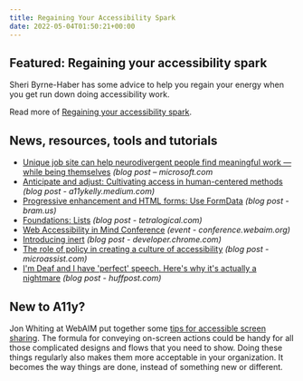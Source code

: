 ```yaml
---
title: Regaining Your Accessibility Spark
date: 2022-05-04T01:50:21+00:00
---
```


## Featured: Regaining your accessibility spark

Sheri Byrne-Haber has some advice to help you regain your energy when you get run down doing accessibility work.

Read more of [Regaining your accessibility spark](https://uxdesign.cc/regaining-your-accessibility-spark-a182eee9e8e6).

## News, resources, tools and tutorials

- [Unique job site can help neurodivergent people find meaningful work — while being themselves](https://news.microsoft.com/features/unique-job-site-can-help-neurodivergent-people-find-meaningful-work-while-being-themselves/) *(blog post – microsoft.com*
- [Anticipate and adjust: Cultivating access in human-centered methods](https://a11ykelly.medium.com/anticipate-and-adjust-cultivating-access-in-human-centered-methods-1e46c6845e34) _(blog post - a11ykelly.medium.com)_
- [Progressive enhancement and HTML forms: Use FormData](https://www.bram.us/2022/04/22/progressive-enhancement-and-html-forms-use-formdata/) *(blog post - bram.us)*
- [Foundations: Lists](https://tetralogical.com/blog/2022/04/29/lists/) *(blog post - tetralogical.com)*
- [Web Accessibility in Mind Conference](https://conference.webaim.org) *(event - conference.webaim.org)*
- [Introducing inert](https://developer.chrome.com/blog/inert/) *(blog post - developer.chrome.com)*
- [The role of policy in creating a culture of accessibility](https://www.microassist.com/digital-accessibility/key-elements-accessibility-policy/) *(blog post - microassist.com)*
- [I'm Deaf and I have 'perfect' speech. Here's why it's actually a nightmare](https://www.huffpost.com/entry/coda-deaf-perfect-speech_n_624b2290e4b068157f7ac51f) *(blog post - huffpost.com)*

## New to A11y?

Jon Whiting at WebAIM put together some [tips for accessible screen sharing](https://webaim.org/blog/tips-for-accessible-screen-sharing/). The formula for conveying on-screen actions could be handy for all those complicated designs and flows that you need to show. Doing these things regularly also makes them more acceptable in your organization. It becomes the way things are done, instead of something new or different.
